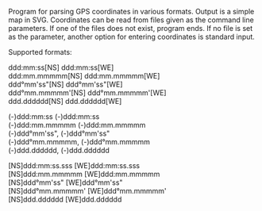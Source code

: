Program for parsing GPS coordinates in various formats. Output is a simple map in SVG.
Coordinates can be read from files given as the command line parameters. If one of the files does not exist, program ends. If no file is set as the parameter, another option for entering coordinates is standard input.

Supported formats:

ddd:mm:ss[NS] ddd:mm:ss[WE]
<br/>
ddd:mm.mmmmm[NS] ddd:mm.mmmmm[WE]
<br/>
ddd°mm'ss"[NS] ddd°mm'ss"[WE]
<br/>
ddd°mm.mmmmm'[NS] ddd°mm.mmmmm'[WE]
<br/>
ddd.dddddd[NS] ddd.dddddd[WE]


(-)ddd:mm:ss (-)ddd:mm:ss
<br/>
(-)ddd:mm.mmmmm (-)ddd:mm.mmmmm
<br/>
(-)ddd°mm'ss", (-)ddd°mm'ss"
<br/>
(-)ddd°mm.mmmmm, (-)ddd°mm.mmmmm
<br/>
(-)ddd.dddddd, (-)ddd.dddddd


[NS]ddd:mm:ss.sss [WE]ddd:mm:ss.sss
<br/>
[NS]ddd:mm.mmmmm [WE]ddd:mm.mmmmm
<br/>
[NS]ddd°mm'ss" [WE]ddd°mm'ss"
<br/>
[NS]ddd°mm.mmmmm' [WE]ddd°mm.mmmmm'
<br/>
[NS]ddd.dddddd [WE]ddd.dddddd

